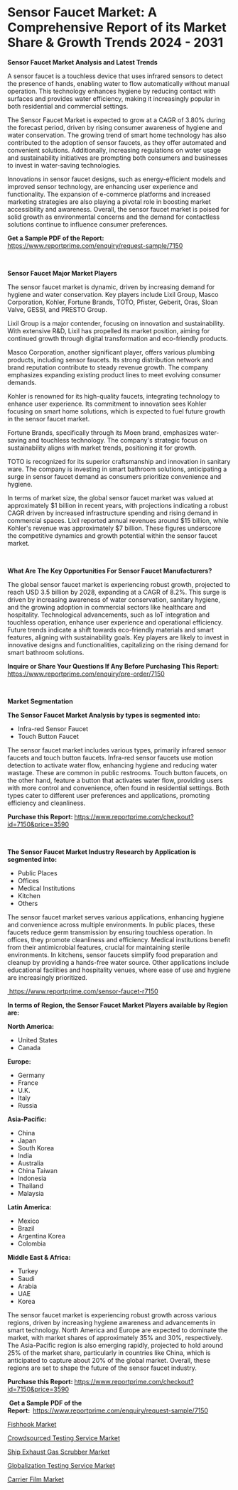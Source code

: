 <p><h1>Sensor Faucet Market: A Comprehensive Report of its Market Share & Growth Trends 2024 - 2031</h1></p><p><strong>Sensor Faucet Market Analysis and Latest Trends</strong></p>
<p><p>A sensor faucet is a touchless device that uses infrared sensors to detect the presence of hands, enabling water to flow automatically without manual operation. This technology enhances hygiene by reducing contact with surfaces and provides water efficiency, making it increasingly popular in both residential and commercial settings.</p><p>The Sensor Faucet Market is expected to grow at a CAGR of 3.80% during the forecast period, driven by rising consumer awareness of hygiene and water conservation. The growing trend of smart home technology has also contributed to the adoption of sensor faucets, as they offer automated and convenient solutions. Additionally, increasing regulations on water usage and sustainability initiatives are prompting both consumers and businesses to invest in water-saving technologies.</p><p>Innovations in sensor faucet designs, such as energy-efficient models and improved sensor technology, are enhancing user experience and functionality. The expansion of e-commerce platforms and increased marketing strategies are also playing a pivotal role in boosting market accessibility and awareness. Overall, the sensor faucet market is poised for solid growth as environmental concerns and the demand for contactless solutions continue to influence consumer preferences.</p></p>
<p><strong>Get a Sample PDF of the Report:&nbsp;</strong> <a href="https://www.reportprime.com/enquiry/request-sample/7150?utm_campaign=1094&utm_medium=2&utm_source=Github&utm_content=ia&utm_term=25112024&utm_id=sensor-faucet">https://www.reportprime.com/enquiry/request-sample/7150</a></p>
<p>&nbsp;</p>
<p><strong>Sensor Faucet Major Market Players</strong></p>
<p><p>The sensor faucet market is dynamic, driven by increasing demand for hygiene and water conservation. Key players include Lixil Group, Masco Corporation, Kohler, Fortune Brands, TOTO, Pfister, Geberit, Oras, Sloan Valve, GESSI, and PRESTO Group.</p><p>Lixil Group is a major contender, focusing on innovation and sustainability. With extensive R&D, Lixil has propelled its market position, aiming for continued growth through digital transformation and eco-friendly products.</p><p>Masco Corporation, another significant player, offers various plumbing products, including sensor faucets. Its strong distribution network and brand reputation contribute to steady revenue growth. The company emphasizes expanding existing product lines to meet evolving consumer demands.</p><p>Kohler is renowned for its high-quality faucets, integrating technology to enhance user experience. Its commitment to innovation sees Kohler focusing on smart home solutions, which is expected to fuel future growth in the sensor faucet market.</p><p>Fortune Brands, specifically through its Moen brand, emphasizes water-saving and touchless technology. The company's strategic focus on sustainability aligns with market trends, positioning it for growth.</p><p>TOTO is recognized for its superior craftsmanship and innovation in sanitary ware. The company is investing in smart bathroom solutions, anticipating a surge in sensor faucet demand as consumers prioritize convenience and hygiene.</p><p>In terms of market size, the global sensor faucet market was valued at approximately $1 billion in recent years, with projections indicating a robust CAGR driven by increased infrastructure spending and rising demand in commercial spaces. Lixil reported annual revenues around $15 billion, while Kohler's revenue was approximately $7 billion. These figures underscore the competitive dynamics and growth potential within the sensor faucet market.</p></p>
<p>&nbsp;</p>
<p><strong>What Are The Key Opportunities For Sensor Faucet Manufacturers?</strong></p>
<p><p>The global sensor faucet market is experiencing robust growth, projected to reach USD 3.5 billion by 2028, expanding at a CAGR of 8.2%. This surge is driven by increasing awareness of water conservation, sanitary hygiene, and the growing adoption in commercial sectors like healthcare and hospitality. Technological advancements, such as IoT integration and touchless operation, enhance user experience and operational efficiency. Future trends indicate a shift towards eco-friendly materials and smart features, aligning with sustainability goals. Key players are likely to invest in innovative designs and functionalities, capitalizing on the rising demand for smart bathroom solutions.</p></p>
<p><strong>Inquire or Share Your Questions If Any Before Purchasing This Report:</strong> <a href="https://www.reportprime.com/enquiry/pre-order/7150?utm_campaign=1094&utm_medium=2&utm_source=Github&utm_content=ia&utm_term=25112024&utm_id=sensor-faucet">https://www.reportprime.com/enquiry/pre-order/7150</a></p>
<p>&nbsp;</p>
<p><strong>Market Segmentation</strong></p>
<p><strong>The Sensor Faucet Market Analysis by types is segmented into:</strong></p>
<p><ul><li>Infra-red Sensor Faucet</li><li>Touch Button Faucet</li></ul></p>
<p><p>The sensor faucet market includes various types, primarily infrared sensor faucets and touch button faucets. Infra-red sensor faucets use motion detection to activate water flow, enhancing hygiene and reducing water wastage. These are common in public restrooms. Touch button faucets, on the other hand, feature a button that activates water flow, providing users with more control and convenience, often found in residential settings. Both types cater to different user preferences and applications, promoting efficiency and cleanliness.</p></p>
<p><strong>Purchase this Report:&nbsp;</strong><a href="https://www.reportprime.com/checkout?id=7150&price=3590&utm_campaign=1094&utm_medium=2&utm_source=Github&utm_content=ia&utm_term=25112024&utm_id=sensor-faucet">https://www.reportprime.com/checkout?id=7150&price=3590</a></p>
<p>&nbsp;</p>
<p><strong>The Sensor Faucet Market Industry Research by Application is segmented into:</strong></p>
<p><ul><li>Public Places</li><li>Offices</li><li>Medical Institutions</li><li>Kitchen</li><li>Others</li></ul></p>
<p><p>The sensor faucet market serves various applications, enhancing hygiene and convenience across multiple environments. In public places, these faucets reduce germ transmission by ensuring touchless operation. In offices, they promote cleanliness and efficiency. Medical institutions benefit from their antimicrobial features, crucial for maintaining sterile environments. In kitchens, sensor faucets simplify food preparation and cleanup by providing a hands-free water source. Other applications include educational facilities and hospitality venues, where ease of use and hygiene are increasingly prioritized.</p></p>
<p><a href="https://www.reportprime.com/sensor-faucet-r7150?utm_campaign=1094&utm_medium=2&utm_source=Github&utm_content=ia&utm_term=25112024&utm_id=sensor-faucet">&nbsp;https://www.reportprime.com/sensor-faucet-r7150</a></p>
<p><strong>In terms of Region, the Sensor Faucet Market Players available by Region are:</strong></p>
<p>
    <p> <strong> North America: </strong>
        <ul>
            <li>United States</li>
            <li>Canada</li>
        </ul>
        </p> 
    <p> <strong> Europe: </strong>
        <ul>
            <li>Germany</li>
            <li>France</li>
            <li>U.K.</li>
            <li>Italy</li>
            <li>Russia</li>
        </ul>
        </p> 
    <p> <strong> Asia-Pacific: </strong>
        <ul>
            <li>China</li>
            <li>Japan</li>
            <li>South Korea</li>
            <li>India</li>
            <li>Australia</li>
            <li>China Taiwan</li>
            <li>Indonesia</li>
            <li>Thailand</li>
            <li>Malaysia</li>
        </ul>
        </p> 
    <p> <strong> Latin America: </strong>
        <ul>
            <li>Mexico</li>
            <li>Brazil</li>
            <li>Argentina Korea</li>
            <li>Colombia</li>
        </ul>
        </p> 
    <p> <strong> Middle East & Africa: </strong>
        <ul>
            <li>Turkey</li>
            <li>Saudi</li>
            <li>Arabia</li>
            <li>UAE</li>
            <li>Korea</li>
        </ul>
    </p>
    </p>
<p><p>The sensor faucet market is experiencing robust growth across various regions, driven by increasing hygiene awareness and advancements in smart technology. North America and Europe are expected to dominate the market, with market shares of approximately 35% and 30%, respectively. The Asia-Pacific region is also emerging rapidly, projected to hold around 25% of the market share, particularly in countries like China, which is anticipated to capture about 20% of the global market. Overall, these regions are set to shape the future of the sensor faucet industry.</p></p>
<p><strong>Purchase this Report: </strong><a href="https://www.reportprime.com/checkout?id=7150&price=3590&utm_campaign=1094&utm_medium=2&utm_source=Github&utm_content=ia&utm_term=25112024&utm_id=sensor-faucet">https://www.reportprime.com/checkout?id=7150&price=3590</a></p>
<p>&nbsp;<strong>Get a Sample PDF of the Report:&nbsp;&nbsp;</strong><a href="https://www.reportprime.com/enquiry/request-sample/7150?utm_campaign=1094&utm_medium=2&utm_source=Github&utm_content=ia&utm_term=25112024&utm_id=sensor-faucet">https://www.reportprime.com/enquiry/request-sample/7150</a></p>
<p><strong></strong></p>
<p><p><a href="https://www.linkedin.com/pulse/fishhook-market-research-report-forecast-growth-prospects-cagr-a9osc?utm_campaign=1094&utm_medium=2&utm_source=Github&utm_content=ia&utm_term=25112024&utm_id=sensor-faucet">Fishhook Market</a></p><p><a href="https://issuu.com/reportprime-2/docs/crowdsourced-testing-service-market_4dc04df711a766?utm_campaign=1094&utm_medium=2&utm_source=Github&utm_content=ia&utm_term=25112024&utm_id=sensor-faucet">Crowdsourced Testing Service Market</a></p><p><a href="https://github.com/indrystar/Market-Research-Report-List-5/blob/main/ship-exhaust-gas-scrubber-market.md?utm_campaign=1094&utm_medium=2&utm_source=Github&utm_content=ia&utm_term=25112024&utm_id=sensor-faucet">Ship Exhaust Gas Scrubber Market</a></p><p><a href="https://issuu.com/reportprime-2/docs/globalization-testing-service-marke_fc7e47c75ab76a?utm_campaign=1094&utm_medium=2&utm_source=Github&utm_content=ia&utm_term=25112024&utm_id=sensor-faucet">Globalization Testing Service Market</a></p><p><a href="https://www.linkedin.com/pulse/carrier-film-market-size-share-growth-analysis-type-hnjxe?utm_campaign=1094&utm_medium=2&utm_source=Github&utm_content=ia&utm_term=25112024&utm_id=sensor-faucet">Carrier Film Market</a></p></p>